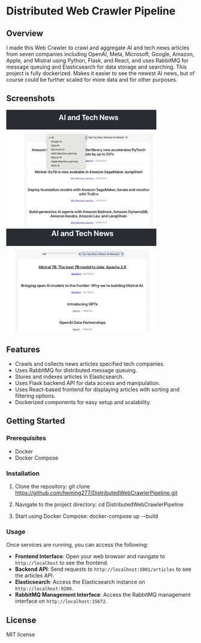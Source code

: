 # Distributed Web Crawler Pipeline

## Overview
I made this Web Crawler to crawl and aggregate AI and tech news articles from seven companies including OpenAI, Meta, Microsoft, Google, Amazon, Apple, and Mistral using Python, Flask, and React, and uses RabbitMQ for message queuing and Elasticsearch for data storage and searching. This project is fully dockerized. Makes it easier to see the newest AI news, but of course could be further scaled for more data and for other purposes. 

## Screenshots
<p float="left">
  <img src="example1.png" alt="Example 1" width="400" />
  <img src="example2.png" alt="Example 2" width="400" /> 
</p>

## Features
- Crawls and collects news articles specified tech companies.
- Uses RabbitMQ for distributed message queuing.
- Stores and indexes articles in Elasticsearch.
- Uses Flask backend API for data access and manipulation.
- Uses React-based frontend for displaying articles with sorting and filtering options.
- Dockerized components for easy setup and scalability.

## Getting Started

### Prerequisites
- Docker
- Docker Compose

### Installation
1. Clone the repository:
git clone https://github.com/heming277/DistributedWebCrawlerPipeline.git

2. Navigate to the project directory:
cd DistributedWebCrawlerPipeline

3. Start using Docker Compose:
docker-compose up --build

### Usage
Once services are running, you can access the following:
- **Frontend Interface**: Open your web browser and navigate to `http://localhost` to see the frontend.
- **Backend API**: Send requests to `http://localhost:5001/articles` to see the articles API.
- **Elasticsearch**: Access the Elasticsearch instance on `http://localhost:9200`.
- **RabbitMQ Management Interface**: Access the RabbitMQ management interface on `http://localhost:15672`.

## License
MIT license 






